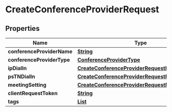 

# CreateConferenceProviderRequest


## Properties

| Name | Type | Description | Notes |
|------------ | ------------- | ------------- | -------------|
|**conferenceProviderName** | [**String**](String.md) |  |  |
|**conferenceProviderType** | [**ConferenceProviderType**](ConferenceProviderType.md) |  |  |
|**ipDialIn** | [**CreateConferenceProviderRequestIPDialIn**](CreateConferenceProviderRequestIPDialIn.md) |  |  [optional] |
|**psTNDialIn** | [**CreateConferenceProviderRequestPSTNDialIn**](CreateConferenceProviderRequestPSTNDialIn.md) |  |  [optional] |
|**meetingSetting** | [**CreateConferenceProviderRequestMeetingSetting**](CreateConferenceProviderRequestMeetingSetting.md) |  |  |
|**clientRequestToken** | [**String**](String.md) |  |  [optional] |
|**tags** | [**List**](List.md) |  |  [optional] |



